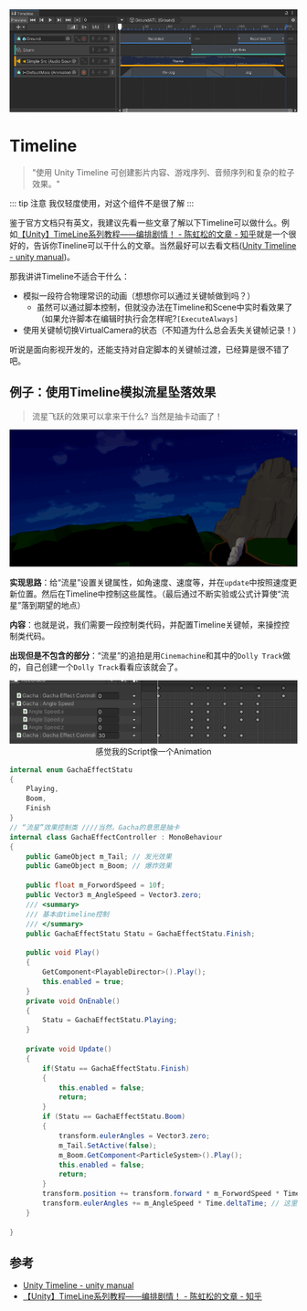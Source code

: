 <img src="../img/timeline-1.png">

# Timeline

> "使用 Unity Timeline 可创建影片内容、游戏序列、音频序列和复杂的粒子效果。"

::: tip 注意
我仅轻度使用，对这个组件不是很了解
:::

鉴于官方文档只有英文，我建议先看一些文章了解以下Timeline可以做什么。例如[【Unity】TimeLine系列教程——编排剧情！ - 陈虹松的文章 - 知乎](https://zhuanlan.zhihu.com/p/29188275)就是一个很好的，告诉你Tineline可以干什么的文章。当然最好可以去看文档([Unity Timeline - unity manual](https://docs.unity3d.com/Packages/com.unity.timeline@1.5/manual/index.html))。

那我讲讲Timeline不适合干什么：
- 模拟一段符合物理常识的动画（想想你可以通过关键帧做到吗？）
    - 虽然可以通过脚本控制，但就没办法在Timeline和Scene中实时看效果了（如果允许脚本在编辑时执行会怎样呢?`[ExecuteAlways]`
- 使用关键帧切换VirtualCamera的状态（不知道为什么总会丢失关键帧记录！）

听说是面向影视开发的，还能支持对自定脚本的关键帧过渡，已经算是很不错了吧。 

## 例子：使用Timeline模拟流星坠落效果

> 流星飞跃的效果可以拿来干什么? 当然是抽卡动画了！

<img src="../img/timeline-3.gif">

**实现思路**：给“流星”设置关键属性，如角速度、速度等，并在`update`中按照速度更新位置。然后在Timeline中控制这些属性。（最后通过不断实验或公式计算使“流星”落到期望的地点）

**内容**：也就是说，我们需要一段控制类代码，并配置Timeline关键帧，来操控控制类代码。

**出现但是不包含的部分**：“流星”的追拍是用`Cinemachine`和其中的`Dolly Track`做的，自己创建一个`Dolly Track`看看应该就会了。

<img src="../img/timeline-2.png">
<center> 感觉我的Script像一个Animation </center>

```cs
internal enum GachaEffectStatu
{
    Playing,
    Boom,
    Finish
}
// “流星”效果控制类 ////当然，Gacha的意思是抽卡
internal class GachaEffectController : MonoBehaviour
{
    public GameObject m_Tail; // 发光效果
    public GameObject m_Boom; // 爆炸效果

    public float m_ForwordSpeed = 10f;
    public Vector3 m_AngleSpeed = Vector3.zero;
    /// <summary>
    /// 基本由timeline控制
    /// </summary>
    public GachaEffectStatu Statu = GachaEffectStatu.Finish;

    public void Play()
    {
        GetComponent<PlayableDirector>().Play();
        this.enabled = true;
    }
    private void OnEnable()
    {
        Statu = GachaEffectStatu.Playing;
    }

    private void Update()
    {
        if(Statu == GachaEffectStatu.Finish)
        {
            this.enabled = false;
            return;
        }
        if (Statu == GachaEffectStatu.Boom)
        {
            transform.eulerAngles = Vector3.zero;
            m_Tail.SetActive(false);
            m_Boom.GetComponent<ParticleSystem>().Play();
            this.enabled = false;
            return;
        }
        transform.position += transform.forward * m_ForwordSpeed * Time.deltaTime;
        transform.eulerAngles += m_AngleSpeed * Time.deltaTime; // 这里应该用Rotate方法的..
    }

}
```

## 参考
- [Unity Timeline - unity manual](https://docs.unity3d.com/Packages/com.unity.timeline@1.5/manual/index.html)
- [【Unity】TimeLine系列教程——编排剧情！ - 陈虹松的文章 - 知乎](https://zhuanlan.zhihu.com/p/29188275)
